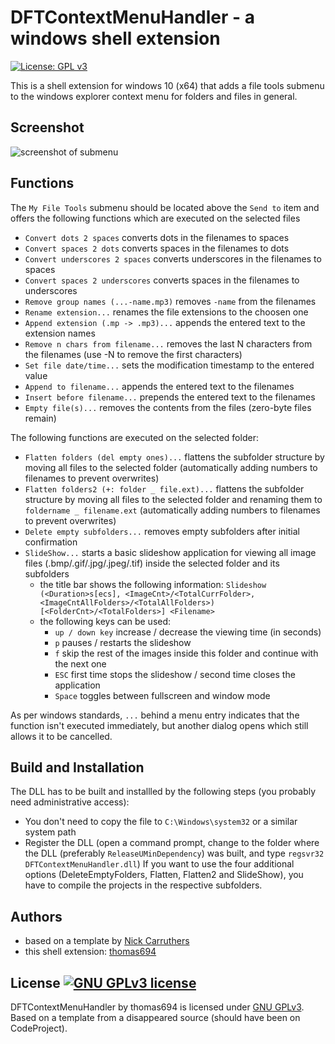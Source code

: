 # DFTContextMenuHandler - a windows shell extension

[![License: GPL v3](https://img.shields.io/badge/License-GPLv3-blue.svg)](https://www.gnu.org/licenses/gpl-3.0)

This is a shell extension for windows 10 (x64) that adds a file tools submenu to the windows explorer context menu for folders and files in general.

## Screenshot

![screenshot of submenu](https://user-images.githubusercontent.com/71355143/97242696-d355b280-17f4-11eb-8c56-cef1cc6b4243.png)

## Functions

The `My File Tools` submenu should be located above the `Send to` item and offers the following functions which are executed on the selected files
- `Convert dots 2 spaces` converts dots in the filenames to spaces
- `Convert spaces 2 dots` converts spaces in the filenames to dots
- `Convert underscores 2 spaces` converts underscores in the filenames to spaces
- `Convert spaces 2 underscores` converts spaces in the filenames to underscores
- `Remove group names (...-name.mp3)` removes `-name` from the filenames
- `Rename extension...` renames the file extensions to the choosen one
- `Append extension (.mp -> .mp3)...` appends the entered text to the extension names
- `Remove n chars from filename...` removes the last N characters from the filenames (use -N to remove the first characters)
- `Set file date/time...` sets the modification timestamp to the entered value
- `Append to filename...` appends the entered text to the filenames
- `Insert before filename...` prepends the entered text to the filenames
- `Empty file(s)...` removes the contents from the files (zero-byte files remain)

The following functions are executed on the selected folder:
- `Flatten folders (del empty ones)...` flattens the subfolder structure by moving all files to the selected folder (automatically adding numbers to filenames to prevent overwrites)
- `Flatten folders2 (+: folder _ file.ext)...` flattens the subfolder structure by moving all files to the selected folder and renaming them to `foldername _ filename.ext` (automatically adding numbers to filenames to prevent overwrites)
- `Delete empty subfolders...` removes empty subfolders after initial confirmation
- `SlideShow...` starts a basic slideshow application for viewing all image files (.bmp/.gif/.jpg/.jpeg/.tif) inside the selected folder and its subfolders
  - the title bar shows the following information: `Slideshow (<Duration>s[ecs], <ImageCnt>/<TotalCurrFolder>, <ImageCntAllFolders>/<TotalAllFolders>) [<FolderCnt>/<TotalFolders>] <Filename>`
  - the following keys can be used:
    - `up / down key` increase / decrease the viewing time (in seconds)
    - `p` pauses / restarts the slideshow
    - `f` skip the rest of the images inside this folder and continue with the next one
    - `ESC` first time stops the slideshow / second time closes the application
    - `Space` toggles between fullscreen and window mode

As per windows standards, `...` behind a menu entry indicates that the function isn't executed immediately, but another dialog opens which still allows it to be cancelled.

## Build and Installation

The DLL has to be built and installled by the following steps (you probably need administrative access):
- You don't need to copy the file to `C:\Windows\system32` or a similar system path
- Register the DLL (open a command prompt, change to the folder where the DLL (preferably `ReleaseUMinDependency`) was built, and type `regsvr32 DFTContextMenuHandler.dll`)
If you want to use the four additional options (DeleteEmptyFolders, Flatten, Flatten2 and SlideShow), you have to compile the projects in the respective subfolders.

## Authors

- based on a template by [Nick Carruthers](https://www.codeproject.com/script/Membership/View.aspx?mid=161)
- this shell extension: [thomas694](https://github.com/thomas694/DFTContextMenuHandler)

## License <a rel="license" href="https://www.gnu.org/licenses/gpl-3.0"><img alt="GNU GPLv3 license" style="border-width:0" src="https://img.shields.io/badge/License-GPLv3-blue.svg" /></a>

<span xmlns:dct="http://purl.org/dc/terms/" property="dct:title">DFTContextMenuHandler</span> by thomas694 
is licensed under <a rel="license" href="https://www.gnu.org/licenses/gpl-3.0">GNU GPLv3</a>.<br/>
Based on a template from a disappeared source (should have been on CodeProject).
